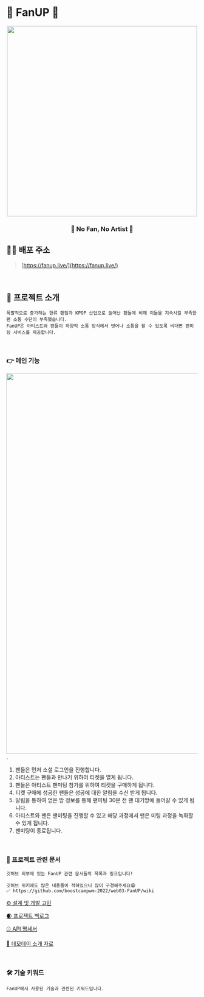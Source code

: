 # 💌 FanUP 💌

<div align="center">   
    <img src = "https://user-images.githubusercontent.com/78716842/205433708-f0c3db29-7ece-43da-85f3-d0162c4e49a3.jpg" width = "500">
    <h3> 💌 No Fan, No Artist 💌</h3>
</div>

## 💁‍♀️ 배포 주소

> [https://fanup.live/](https://fanup.live/)

<br/>


## 💌 프로젝트 소개
```
폭발적으로 증가하는 한류 팬덤과 KPOP 산업으로 늘어난 팬들에 비해 이들을 지속시킬 부족한 팬 소통 수단이 부족했습니다.
FanUP은 아티스트와 팬들이 하양적 소통 방식에서 벗어나 소통을 할 수 있도록 비대면 팬미팅 서비스를 제공합니다.
```

<br/>


### 👉 메인 기능
<img src = "https://user-images.githubusercontent.com/78716842/205433756-3c0d1567-241d-4ecf-945a-4933cdd779e8.png" width = "1000">. 
1. 팬들은 먼저 소셜 로그인을 진행합니다.  
2. 아티스트는 팬들과 만나기 위하여 티켓을 열게 됩니다.  
3. 팬들은 아티스트 팬미팅 참가를 위하여 티켓을 구매하게 됩니다.   
4. 티켓 구매에 성공한 팬들은 성공에 대한 알림을 수신 받게 됩니다.  
5. 알림을 통하여 얻은 방 정보를 통해 팬미팅 30분 전 팬 대기방에 들어갈 수 있게 됩니다.  
6. 아티스트와 팬은 팬미팅을 진행할 수 있고 해당 과정에서 팬은 미팅 과정을 녹화할 수 있게 됩니다.  
7. 팬미팅이 종료됩니다.  
 
<br/>


### 📂 프로젝트 관련 문서

```
깃허브 외부에 있는 FanUP 관련 문서들의 목록과 링크입니다!

깃허브 위키에도 많은 내용들이 적혀있으니 많이 구경해주세요😁
✅ https://github.com/boostcampwm-2022/web03-FanUP/wiki
```

[⚙️ 설계 및 개발 고민](https://www.notion.so/e1069837e28f4f0cbc6d75aa19d27b96?v=eb29d65c56bf4570a97706d976c1b07a)

[🌒 프로젝트 백로그](https://www.notion.so/5d3961e68a994a579d7d24d5be08e50f?v=ac72aec7c9a44f6bb56945c2714ef95e)

[⚾️ API 명세서](https://www.notion.so/API-65bb429b46ea412a88f03ae3c7e0ab87)

[🚋 데모데이 소개 자료](https://www.notion.so/9cd9e93c572244bd8d8525770bda913c?v=7e01a116756d433eb2c75dbfeb8ccae6)  

<br/>


### 🛠 기술 키워드
```
FanUP에서 사용된 기술과 관련된 키워드입니다.
```
